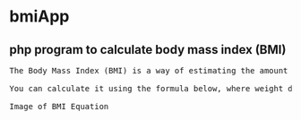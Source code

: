 # bmiApp
## php program to calculate body mass index (BMI)
<pre>
The Body Mass Index (BMI) is a way of estimating the amount of body fat. It's used in medicine to calculate risk of heart disease.

You can calculate it using the formula below, where weight divided by height squared.

Image of BMI Equation
</pre>

